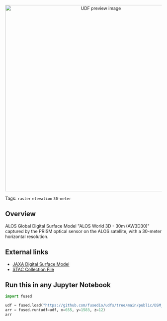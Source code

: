 <!--fused:preview-->
<p align="center"><img src="https://fused-magic.s3.us-west-2.amazonaws.com/thumbnails/udfs-staging/DSM_JAXA_Example.png" width="600" alt="UDF preview image"></p>

<!--fused:tags-->
Tags: `raster` `elevation` `30-meter`

<!--fused:readme-->
## Overview

ALOS Global Digital Surface Model "ALOS World 3D - 30m (AW3D30)" captured by the PRISM optical sensor on the ALOS satellite, with a 30-meter horizontal resolution.

## External links
- [JAXA Digital Surface Model](https://data.earth.jaxa.jp/en/datasets/#/id/JAXA.EORC_ALOS.PRISM_AW3D30.v3.2_global)
- [STAC Collection File](https://s3.ap-northeast-1.wasabisys.com/je-pds/cog/v1/JAXA.EORC_ALOS.PRISM_AW3D30.v3.2_global/collection.json)

## Run this in any Jupyter Notebook

```python
import fused

udf = fused.load("https://github.com/fusedio/udfs/tree/main/public/DSM_JAXA_Example")
arr = fused.run(udf=udf, x=655, y=1583, z=12)
arr
```
